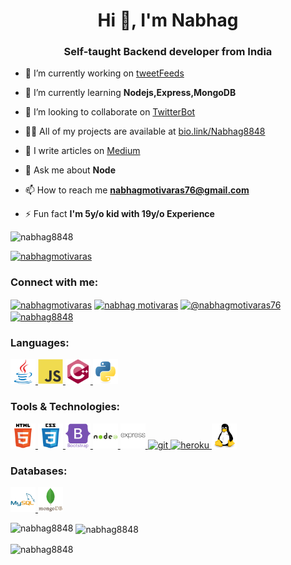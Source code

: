 <!-- <h1 align="center">Hi 👋, I'm Nabhag</h1>
<h2 align="center">Currently Learning Back-end Development!</h2>
 <br>

[![Typing SVG](https://readme-typing-svg.herokuapp.com?color=F6DA5A&size=35&center=true&lines=Linux+is+Awesome!;Linux+Love)](https://git.io/typing-svg)
<div>
<img align = "left" src="https://1000logos.net/wp-content/uploads/2017/03/LINUX-LOGO.png" alt="Linux LOGO" width="45%"/>

<p align = "center">
- 🤔 Love to share my work in public.<br>
- 🌱 I’m currently building my profile.<br>
- ⚡ Fun fact: I Don't Wanna go to College.<br>
 - 👯 I Love to Collaborate and Meet New Peeps.<br>
 - 💬 Connect with me on Twitter would love to hear your views.<br>
</p>
</div>
<h2></h2>

<h3>Github Stat's: <h3>
  
 <img width = "48%" src="https://github-readme-stats.vercel.app/api?username=Nabhag8848&show_icons=true&theme=tokyonight" />
 <img width = "48%" src="https://github-readme-streak-stats.herokuapp.com/?user=Nabhag8848&theme=tokyonight" />
 <br>
 <br>
 <h2></h2> 
 <h3 align="left">Languages and Tools:</h3>
<code><img height="45" width="45" src="https://cdn.freelogovectors.net/svg05/java-logo.svg"></code>
 <code><img height="40" width="40" src="https://upload.wikimedia.org/wikipedia/commons/thumb/3/38/HTML5_Badge.svg/1024px-HTML5_Badge.svg.png"></code>
<code><img height="40" width="40" src="https://cdn.iconscout.com/icon/free/png-256/css-131-722685.png"></code>
<code><img height="40" width="40" src="https://raw.githubusercontent.com/github/explore/80688e429a7d4ef2fca1e82350fe8e3517d3494d/topics/javascript/javascript.png"></code>
 <code><img height="40" width="40" src="https://upload.wikimedia.org/wikipedia/commons/thumb/1/18/C_Programming_Language.svg/1200px-C_Programming_Language.svg.png"></code>
<code><img height="40" width="40" src = "https://upload.wikimedia.org/wikipedia/commons/thumb/1/18/ISO_C%2B%2B_Logo.svg/1200px-ISO_C%2B%2B_Logo.svg.png"></code>
 <code><img height="45" width="45" src="https://raw.githubusercontent.com/github/explore/80688e429a7d4ef2fca1e82350fe8e3517d3494d/topics/python/python.png"></code>
<code><img height="40" width="40" src="https://upload.wikimedia.org/wikipedia/commons/thumb/3/3f/Git_icon.svg/1024px-Git_icon.svg.png"></code>
<code><img height="40" width="40" src="https://raw.githubusercontent.com/github/explore/80688e429a7d4ef2fca1e82350fe8e3517d3494d/topics/github-api/github-api.png"></code>
<code><img height="40" width="40" src="https://upload.wikimedia.org/wikipedia/commons/9/9a/Visual_Studio_Code_1.35_icon.svg"></code>
 <h3 align = "left"> Connect with me: </h3>
<p align="left">
<code><a href = "www.linkedin.com/in/nabhag-motivaras-460b3b1aa"><img src="https://img.icons8.com/fluent/48/000000/linkedin.png"/></a></code>
<code><a href = "https://twitter.com/NabhagMotivaras"><img src="https://img.icons8.com/fluent/48/000000/twitter.png"/></a></code>
<code><a href = "https://medium.com/@nabhagmotivaras76"><img width = "5%" src = "https://upload.wikimedia.org/wikipedia/commons/thumb/e/ec/Medium_logo_Monogram.svg/1200px-Medium_logo_Monogram.svg.png"/></a></code>
</p>

 -->
 
 
 <h1 align="center">Hi 👋, I'm Nabhag</h1>
<h3 align="center">Self-taught Backend developer from India</h3>

- 🔭 I’m currently working on [tweetFeeds](https://github.com/Nabhag8848/tweetFeeds)

- 🌱 I’m currently learning **Nodejs,Express,MongoDB**

- 👯 I’m looking to collaborate on [TwitterBot](https://github.com/Nabhag8848/TwitterBot)

- 👨‍💻 All of my projects are available at [bio.link/Nabhag8848](bio.link/Nabhag8848)

- 📝 I write articles on [Medium](Medium)

- 💬 Ask me about **Node**

- 📫 How to reach me **nabhagmotivaras76@gmail.com**

- ⚡ Fun fact **I'm 5y/o kid with 19y/o Experience**
<p align="left"> <img src="https://komarev.com/ghpvc/?username=nabhag8848&label=Profile%20views&color=0e75b6&style=flat" alt="nabhag8848" /> </p>
<p align="left"> <a href="https://twitter.com/nabhagmotivaras" target="blank"><img src="https://img.shields.io/twitter/follow/nabhagmotivaras?logo=twitter&style=for-the-badge" alt="nabhagmotivaras" /></a> </p>
<h3 align="left">Connect with me:</h3>
<p align="left">
<a href="https://twitter.com/nabhagmotivaras" target="blank"><img align="center" src="https://raw.githubusercontent.com/rahuldkjain/github-profile-readme-generator/master/src/images/icons/Social/twitter.svg" alt="nabhagmotivaras" height="30" width="40" /></a>
<a href="https://www.linkedin.com/in/nabhag-motivaras-460b3b1aa/" target="blank"><img align="center" src="https://raw.githubusercontent.com/rahuldkjain/github-profile-readme-generator/master/src/images/icons/Social/linked-in-alt.svg" alt="nabhag motivaras" height="30" width="40" /></a>
<a href="https://medium.com/@nabhagmotivaras76" target="blank"><img align="center" src="https://raw.githubusercontent.com/rahuldkjain/github-profile-readme-generator/master/src/images/icons/Social/medium.svg" alt="@nabhagmotivaras76" height="30" width="40" /></a>
<a href="https://www.leetcode.com/nabhag8848" target="blank"><img align="center" src="https://raw.githubusercontent.com/rahuldkjain/github-profile-readme-generator/master/src/images/icons/Social/leet-code.svg" alt="nabhag8848" height="30" width="40" /></a>
</p>

<h3 align="left">Languages:</h3>
<p align="left"> 
 
 <a href="https://www.java.com" target="_blank" rel="noreferrer"> <img src="https://raw.githubusercontent.com/devicons/devicon/master/icons/java/java-original.svg" alt="java" width="40" height="40"/> </a><a href="https://developer.mozilla.org/en-US/docs/Web/JavaScript" target="_blank" rel="noreferrer"> <img src="https://raw.githubusercontent.com/devicons/devicon/master/icons/javascript/javascript-original.svg" alt="javascript" width="40" height="40"/> </a><a href="https://www.w3schools.com/cpp/" target="_blank" rel="noreferrer"> <img src="https://raw.githubusercontent.com/devicons/devicon/master/icons/cplusplus/cplusplus-original.svg" alt="cplusplus" width="40" height="40"/> </a><a href="https://www.python.org" target="_blank" rel="noreferrer"> <img src="https://raw.githubusercontent.com/devicons/devicon/master/icons/python/python-original.svg" alt="python" width="40" height="40"/> </a> </p>
  
<h3 align="left">Tools & Technologies:</h3>
<a href="https://www.w3.org/html/" target="_blank" rel="noreferrer"> <img src="https://raw.githubusercontent.com/devicons/devicon/master/icons/html5/html5-original-wordmark.svg" alt="html5" width="40" height="40"/> </a><a href="https://www.w3schools.com/css/" target="_blank" rel="noreferrer"> <img src="https://raw.githubusercontent.com/devicons/devicon/master/icons/css3/css3-original-wordmark.svg" alt="css3" width="40" height="40"/> </a><a href="https://getbootstrap.com" target="_blank" rel="noreferrer"> <img src="https://raw.githubusercontent.com/devicons/devicon/master/icons/bootstrap/bootstrap-plain-wordmark.svg" alt="bootstrap" width="40" height="40"/> </a> <a href="https://nodejs.org" target="_blank" rel="noreferrer"> <img src="https://raw.githubusercontent.com/devicons/devicon/master/icons/nodejs/nodejs-original-wordmark.svg" alt="nodejs" width="40" height="40"/> </a><a href="https://expressjs.com" target="_blank" rel="noreferrer"> <img src="https://raw.githubusercontent.com/devicons/devicon/master/icons/express/express-original-wordmark.svg" alt="express" width="40" height="40"/> </a><a href="https://git-scm.com/" target="_blank" rel="noreferrer"> <img src="https://www.vectorlogo.zone/logos/git-scm/git-scm-icon.svg" alt="git" width="40" height="40"/> </a><a href="https://heroku.com" target="_blank" rel="noreferrer"> <img src="https://www.vectorlogo.zone/logos/heroku/heroku-icon.svg" alt="heroku" width="40" height="40"/> </a><a href="https://www.linux.org/" target="_blank" rel="noreferrer"> <img src="https://raw.githubusercontent.com/devicons/devicon/master/icons/linux/linux-original.svg" alt="linux" width="40" height="40"/> </a> 
 
<h3 align="left">Databases:</h3>
 <a href="https://www.mysql.com/" target="_blank" rel="noreferrer"> <img src="https://raw.githubusercontent.com/devicons/devicon/master/icons/mysql/mysql-original-wordmark.svg" alt="mysql" width="40" height="40"/> </a>
  <a href="https://www.mongodb.com/" target="_blank" rel="noreferrer"> <img src="https://raw.githubusercontent.com/devicons/devicon/master/icons/mongodb/mongodb-original-wordmark.svg" alt="mongodb" width="40" height="40"/> </a> 
<p><img align="left" src="https://github-readme-stats.vercel.app/api/top-langs?username=nabhag8848&show_icons=true&locale=en&layout=compact" alt="nabhag8848" /></p>

<p>&nbsp;<img align="center" src="https://github-readme-stats.vercel.app/api?username=nabhag8848&show_icons=true&locale=en" alt="nabhag8848" /></p>

<p><img align="center" src="https://github-readme-streak-stats.herokuapp.com/?user=nabhag8848&" alt="nabhag8848" /></p>
